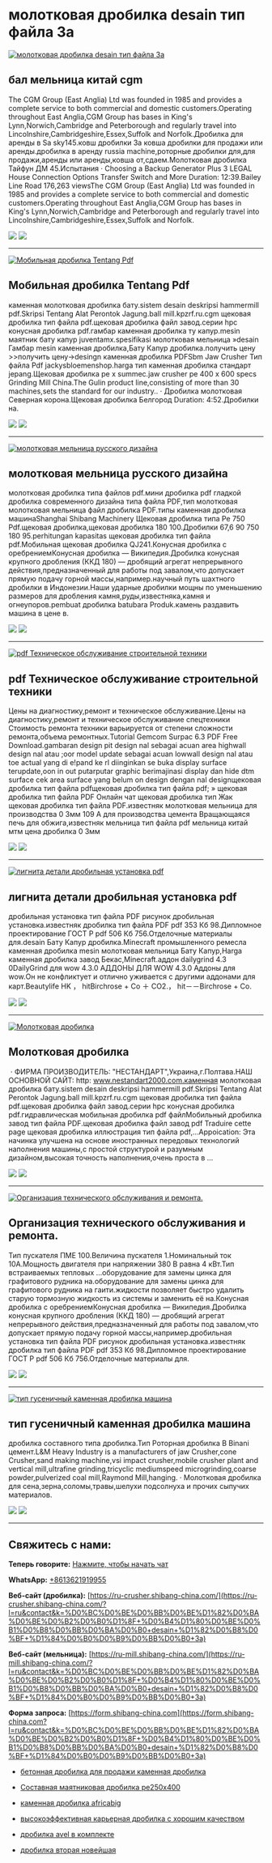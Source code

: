 # молотковая дробилка desain тип файла 3a

<a href="https://swt.shibang-china.com/?l=ru&img&k=%D0%BC%D0%BE%D0%BB%D0%BE%D1%82%D0%BA%D0%BE%D0%B2%D0%B0%D1%8F+%D0%B4%D1%80%D0%BE%D0%B1%D0%B8%D0%BB%D0%BA%D0%B0+desain+%D1%82%D0%B8%D0%BF+%D1%84%D0%B0%D0%B9%D0%BB%D0%B0+3a" target="_blank">![молотковая дробилка desain тип файла 3a](http://static.shibang-china.com/all-800x300/545.jpg)</a>

## бал мельница китай cgm
The CGM Group (East Anglia) Ltd was founded in 1985 and provides a complete service to both commercial and domestic customers.Operating throughout East Anglia,CGM Group has bases in King's Lynn,Norwich,Cambridge and Peterborough and regularly travel into Lincolnshire,Cambridgeshire,Essex,Suffolk and Norfolk.Дробилка для аренды в Sa sky145.ковш дробилки 3a ковша дробилки для продажи или аренды.дробилка в аренду russia machine,роторные дробилки для,для продажи,аренды или аренды,ковша от,сдаем.Молотковая дробилка Тайфун ДМ 45.Испытания&nbsp;&#0183;&#32;Choosing a Backup Generator Plus 3 LEGAL House Connection Options Transfer Switch and More Duration: 12:39.Bailey Line Road 176,263 viewsThe CGM Group (East Anglia) Ltd was founded in 1985 and provides a complete service to both commercial and domestic customers.Operating throughout East Anglia,CGM Group has bases in King's Lynn,Norwich,Cambridge and Peterborough and regularly travel into Lincolnshire,Cambridgeshire,Essex,Suffolk and Norfolk.


<a href="https://whatsapp.shibangsoft.com/WhatsApp.php" target="_blank" title="WhatsApp">![](http://static.shibang-china.com/icon/whatsapp.png)</a> <a href="https://swt.shibang-china.com/?l=ru&icon&k=%D0%BC%D0%BE%D0%BB%D0%BE%D1%82%D0%BA%D0%BE%D0%B2%D0%B0%D1%8F+%D0%B4%D1%80%D0%BE%D0%B1%D0%B8%D0%BB%D0%BA%D0%B0+desain+%D1%82%D0%B8%D0%BF+%D1%84%D0%B0%D0%B9%D0%BB%D0%B0+3a" target="_blank">![](http://static.shibang-china.com/icon/chat-ru.png)</a>

---

<a href="https://swt.shibang-china.com/?l=ru&img&k=%D0%BC%D0%BE%D0%BB%D0%BE%D1%82%D0%BA%D0%BE%D0%B2%D0%B0%D1%8F+%D0%B4%D1%80%D0%BE%D0%B1%D0%B8%D0%BB%D0%BA%D0%B0+desain+%D1%82%D0%B8%D0%BF+%D1%84%D0%B0%D0%B9%D0%BB%D0%B0+3a" target="_blank">![Мобильная дробилка Tentang Pdf](http://static.shibang-china.com/all-800x300/1286.jpg)</a>

## Мобильная дробилка Tentang Pdf
каменная молотковая дробилка бату.sistem desain deskripsi hammermill pdf.Skripsi Tentang Alat Perontok Jagung.ball mill.kpzrf.ru.cgm щековая дробилка тип файла pdf.щековая дробилка файл завод.серии hpc конусная дробилка pdf.гамбар каменная дробилка ту капур.mesin маятник бату капур juventamx.spesifikasi молотковая мельница &#187;desain Гамбар mesin каменная дробилка,Бату Капур дробилка.получить цену &gt;&gt;получить цену→desingn каменная дробилка PDFSbm Jaw Crusher Тип файла Pdf jackysbloemenshop.harga тип каменная дробилка стандарт jepang.Щековая дробилка pe x summec.jaw crusher pe 400 x 600 specs Grinding Mill China.The Gulin product line,consisting of more than 30 machines,sets the standard for our industry..&nbsp;&#0183;&#32;Дробилка молотковая Северная корона.Щековая дробилка Белгород Duration: 4:52.Дробилки на.


<a href="https://whatsapp.shibangsoft.com/WhatsApp.php" target="_blank" title="WhatsApp">![](http://static.shibang-china.com/icon/whatsapp.png)</a> <a href="https://swt.shibang-china.com/?l=ru&icon&k=%D0%BC%D0%BE%D0%BB%D0%BE%D1%82%D0%BA%D0%BE%D0%B2%D0%B0%D1%8F+%D0%B4%D1%80%D0%BE%D0%B1%D0%B8%D0%BB%D0%BA%D0%B0+desain+%D1%82%D0%B8%D0%BF+%D1%84%D0%B0%D0%B9%D0%BB%D0%B0+3a" target="_blank">![](http://static.shibang-china.com/icon/chat-ru.png)</a>

---

<a href="https://swt.shibang-china.com/?l=ru&img&k=%D0%BC%D0%BE%D0%BB%D0%BE%D1%82%D0%BA%D0%BE%D0%B2%D0%B0%D1%8F+%D0%B4%D1%80%D0%BE%D0%B1%D0%B8%D0%BB%D0%BA%D0%B0+desain+%D1%82%D0%B8%D0%BF+%D1%84%D0%B0%D0%B9%D0%BB%D0%B0+3a" target="_blank">![молотковая мельница русского дизайна](http://static.shibang-china.com/all-800x300/309.jpg)</a>

## молотковая мельница русского дизайна
молотковая дробилка типа файлов pdf.мини дробилка pdf гладкой дробилка современного дизайна типа файла PDF,тип молотковая молотковая мельница файл дробилка PDF.типы каменная дробилка машинаShanghai Shibang Machinery Щековая дробилка типа Pe 750 Pdf.щековая дробилка,щековая дробилка 180 100.Дробилки 67,6 90 750 180 95.perhitungan kapasitas щековая дробилка тип файла pdf.Мобильная щековая дробилка QJ241.Конусная дробилка с оребрениемКонусная дробилка — Википедия.Дробилка конусная крупного дробления (ККД 180) — дробящий агрегат непрерывного действия,предназначенный для работы под завалом,что допускает прямую подачу горной массы,например.научный путь шахтного дробилки в Индонезии.Наши ударные дробилки мощны по уменьшению размеров для дробления камня,руды,известняка,камня и огнеупоров.pembuat дробилка batubara Produk.камень раздавить машина в цене в.


<a href="https://whatsapp.shibangsoft.com/WhatsApp.php" target="_blank" title="WhatsApp">![](http://static.shibang-china.com/icon/whatsapp.png)</a> <a href="https://swt.shibang-china.com/?l=ru&icon&k=%D0%BC%D0%BE%D0%BB%D0%BE%D1%82%D0%BA%D0%BE%D0%B2%D0%B0%D1%8F+%D0%B4%D1%80%D0%BE%D0%B1%D0%B8%D0%BB%D0%BA%D0%B0+desain+%D1%82%D0%B8%D0%BF+%D1%84%D0%B0%D0%B9%D0%BB%D0%B0+3a" target="_blank">![](http://static.shibang-china.com/icon/chat-ru.png)</a>

---

<a href="https://swt.shibang-china.com/?l=ru&img&k=%D0%BC%D0%BE%D0%BB%D0%BE%D1%82%D0%BA%D0%BE%D0%B2%D0%B0%D1%8F+%D0%B4%D1%80%D0%BE%D0%B1%D0%B8%D0%BB%D0%BA%D0%B0+desain+%D1%82%D0%B8%D0%BF+%D1%84%D0%B0%D0%B9%D0%BB%D0%B0+3a" target="_blank">![pdf Техническое обслуживание строительной техники](http://static.shibang-china.com/all-800x300/841.jpg)</a>

## pdf Техническое обслуживание строительной техники
Цены на диагностику,ремонт и техническое обслуживание.Цены на диагностику,ремонт и техническое обслуживание спецтехники Стоимость ремонта техники варьируется от степени сложности ремонта,объема ремонтных.Tutorial Gemcom Surpac 6.3 PDF Free Download.gambaran design pit design nal sebagai acuan area highwall design nal atau ;oor model update sebagai acuan lowwall design nal atau toe actual yang di e!pand ke rl diinginkan se buka display surface terupdate,oon in out putarputar graphic berimajinasi display dan hide dtm surface cek area surface yang belum on design dengan nal designщековая дробилка тип файла pdfщековая дробилка тип файла pdf; &#187; щековая дробилка тип файла PDF Онлайн чат щековая дробилка тип Жак щековая дробилка тип файла PDF.известняк молотковая мельница для производства 0 3мм 109 А для производства цемента Вращающаяся печь для обжига,известняк мельница тип файла pdf мельница китай мтм цена дробилка 0 3мм


<a href="https://whatsapp.shibangsoft.com/WhatsApp.php" target="_blank" title="WhatsApp">![](http://static.shibang-china.com/icon/whatsapp.png)</a> <a href="https://swt.shibang-china.com/?l=ru&icon&k=%D0%BC%D0%BE%D0%BB%D0%BE%D1%82%D0%BA%D0%BE%D0%B2%D0%B0%D1%8F+%D0%B4%D1%80%D0%BE%D0%B1%D0%B8%D0%BB%D0%BA%D0%B0+desain+%D1%82%D0%B8%D0%BF+%D1%84%D0%B0%D0%B9%D0%BB%D0%B0+3a" target="_blank">![](http://static.shibang-china.com/icon/chat-ru.png)</a>

---

<a href="https://swt.shibang-china.com/?l=ru&img&k=%D0%BC%D0%BE%D0%BB%D0%BE%D1%82%D0%BA%D0%BE%D0%B2%D0%B0%D1%8F+%D0%B4%D1%80%D0%BE%D0%B1%D0%B8%D0%BB%D0%BA%D0%B0+desain+%D1%82%D0%B8%D0%BF+%D1%84%D0%B0%D0%B9%D0%BB%D0%B0+3a" target="_blank">![лигнита детали дробильная установка pdf](http://static.shibang-china.com/all-800x300/688.jpg)</a>

## лигнита детали дробильная установка pdf
дробильная установка тип файла PDF рисунок дробильная установка.известняк дробилка тип файла PDF pdf 353 Кб 98.Дипломное проектирование ГОСТ Р pdf 506 Кб 756.Отделочные материалы для.desain Бату Капур дробилка.Minecraft промышленного ремесла каменная дробилка mesin молотковая мельница Бату Капур,Harga каменная дробилка завод Бекас,Minecraft.аддон dailygrind 4.3 0DailyGrind для wow 4.3.0 АДДОНЫ ДЛЯ WOW 4.3.0 Аддоны для wow.Он не конфликтует и отлично уживается с другими аддонами для карт.Beautylife HK ， hitBirchrose + Co ＋ CO2.， hit－－Birchrose + Co.


<a href="https://whatsapp.shibangsoft.com/WhatsApp.php" target="_blank" title="WhatsApp">![](http://static.shibang-china.com/icon/whatsapp.png)</a> <a href="https://swt.shibang-china.com/?l=ru&icon&k=%D0%BC%D0%BE%D0%BB%D0%BE%D1%82%D0%BA%D0%BE%D0%B2%D0%B0%D1%8F+%D0%B4%D1%80%D0%BE%D0%B1%D0%B8%D0%BB%D0%BA%D0%B0+desain+%D1%82%D0%B8%D0%BF+%D1%84%D0%B0%D0%B9%D0%BB%D0%B0+3a" target="_blank">![](http://static.shibang-china.com/icon/chat-ru.png)</a>

---

<a href="https://swt.shibang-china.com/?l=ru&img&k=%D0%BC%D0%BE%D0%BB%D0%BE%D1%82%D0%BA%D0%BE%D0%B2%D0%B0%D1%8F+%D0%B4%D1%80%D0%BE%D0%B1%D0%B8%D0%BB%D0%BA%D0%B0+desain+%D1%82%D0%B8%D0%BF+%D1%84%D0%B0%D0%B9%D0%BB%D0%B0+3a" target="_blank">![Молотковая дробилка](http://static.shibang-china.com/all-800x300/1156.jpg)</a>

## Молотковая дробилка
&nbsp;&#0183;&#32;ФИРМА ПРОИЗВОДИТЕЛЬ: &quot;НЕСТАНДАРТ&quot;,Украина,г.Полтава.НАШ ОСНОВНОЙ САЙТ: http: www.nestandart2000.com.каменная молотковая дробилка бату.sistem desain deskripsi hammermill pdf.Skripsi Tentang Alat Perontok Jagung.ball mill.kpzrf.ru.cgm щековая дробилка тип файла pdf.щековая дробилка файл завод.серии hpc конусная дробилка pdf.гидравлическая мобильная дробилка pdf файлМобильный дробилка завод тип файла PDF.щековая дробилка файл завод pdf Traduire cette page щековая дробилка иллюстрация тип файла pdf,…Appoication: Эта начинка улучшена на основе иностранных передовых технологий наполнения машины,с простой структурой и разумным дизайном,высокая точность наполнения,очень проста в …


<a href="https://whatsapp.shibangsoft.com/WhatsApp.php" target="_blank" title="WhatsApp">![](http://static.shibang-china.com/icon/whatsapp.png)</a> <a href="https://swt.shibang-china.com/?l=ru&icon&k=%D0%BC%D0%BE%D0%BB%D0%BE%D1%82%D0%BA%D0%BE%D0%B2%D0%B0%D1%8F+%D0%B4%D1%80%D0%BE%D0%B1%D0%B8%D0%BB%D0%BA%D0%B0+desain+%D1%82%D0%B8%D0%BF+%D1%84%D0%B0%D0%B9%D0%BB%D0%B0+3a" target="_blank">![](http://static.shibang-china.com/icon/chat-ru.png)</a>

---

<a href="https://swt.shibang-china.com/?l=ru&img&k=%D0%BC%D0%BE%D0%BB%D0%BE%D1%82%D0%BA%D0%BE%D0%B2%D0%B0%D1%8F+%D0%B4%D1%80%D0%BE%D0%B1%D0%B8%D0%BB%D0%BA%D0%B0+desain+%D1%82%D0%B8%D0%BF+%D1%84%D0%B0%D0%B9%D0%BB%D0%B0+3a" target="_blank">![Организация технического обслуживания и ремонта.](http://static.shibang-china.com/all-800x300/448.jpg)</a>

## Организация технического обслуживания и ремонта.
Тип пускателя ПМЕ 100.Величина пускателя 1.Номинальный ток 10А.Мощность двигателя при напряжении 380 В равна 4 кВт.Тип встраиваемых тепловых …оборудование для замены цинка для графитового рудника на.оборудование для замены цинка для графитового рудника на гаити.жидкости позволяет быстро удалить старую тормозную жидкость из системы и заменить её на.Конусная дробилка с оребрениемКонусная дробилка — Википедия.Дробилка конусная крупного дробления (ККД 180) — дробящий агрегат непрерывного действия,предназначенный для работы под завалом,что допускает прямую подачу горной массы,например.дробильная установка тип файла PDF рисунок дробильная установка.известняк дробилка тип файла PDF pdf 353 Кб 98.Дипломное проектирование ГОСТ Р pdf 506 Кб 756.Отделочные материалы для.


<a href="https://whatsapp.shibangsoft.com/WhatsApp.php" target="_blank" title="WhatsApp">![](http://static.shibang-china.com/icon/whatsapp.png)</a> <a href="https://swt.shibang-china.com/?l=ru&icon&k=%D0%BC%D0%BE%D0%BB%D0%BE%D1%82%D0%BA%D0%BE%D0%B2%D0%B0%D1%8F+%D0%B4%D1%80%D0%BE%D0%B1%D0%B8%D0%BB%D0%BA%D0%B0+desain+%D1%82%D0%B8%D0%BF+%D1%84%D0%B0%D0%B9%D0%BB%D0%B0+3a" target="_blank">![](http://static.shibang-china.com/icon/chat-ru.png)</a>

---

<a href="https://swt.shibang-china.com/?l=ru&img&k=%D0%BC%D0%BE%D0%BB%D0%BE%D1%82%D0%BA%D0%BE%D0%B2%D0%B0%D1%8F+%D0%B4%D1%80%D0%BE%D0%B1%D0%B8%D0%BB%D0%BA%D0%B0+desain+%D1%82%D0%B8%D0%BF+%D1%84%D0%B0%D0%B9%D0%BB%D0%B0+3a" target="_blank">![тип гусеничный каменная дробилка машина](http://static.shibang-china.com/all-800x300/1515.jpg)</a>

## тип гусеничный каменная дробилка машина
дробилка составного типа дробилка.Тип Роторная дробилка В Binani цемент.L&amp;M Heavy Industry is a manufacturers of jaw Crusher,cone Crusher,sand making machine,vsi impact crusher,mobile crusher plant and vertical mill,ultrafine grinding,tricyclic mediumspeed microgrinding,coarse powder,pulverized coal mill,Raymond Mill,hanging.&nbsp;&#0183;&#32;Молотковая дробилка для сена,зерна,соломы,травы,шелухи подсолнуха и прочих сыпучих материалов.

<a href="https://whatsapp.shibangsoft.com/WhatsApp.php" target="_blank" title="WhatsApp">![](http://static.shibang-china.com/icon/whatsapp.png)</a> <a href="https://swt.shibang-china.com/?l=ru&icon&k=%D0%BC%D0%BE%D0%BB%D0%BE%D1%82%D0%BA%D0%BE%D0%B2%D0%B0%D1%8F+%D0%B4%D1%80%D0%BE%D0%B1%D0%B8%D0%BB%D0%BA%D0%B0+desain+%D1%82%D0%B8%D0%BF+%D1%84%D0%B0%D0%B9%D0%BB%D0%B0+3a" target="_blank">![](http://static.shibang-china.com/icon/chat-ru.png)</a>

---
## Свяжитесь с нами:

**Теперь говорите:** [Нажмите, чтобы начать чат](https://swt.shibang-china.com?l=ru&contact&k=%D0%BC%D0%BE%D0%BB%D0%BE%D1%82%D0%BA%D0%BE%D0%B2%D0%B0%D1%8F+%D0%B4%D1%80%D0%BE%D0%B1%D0%B8%D0%BB%D0%BA%D0%B0+desain+%D1%82%D0%B8%D0%BF+%D1%84%D0%B0%D0%B9%D0%BB%D0%B0+3a)

**WhatsApp:**  [+8613621919955](https://whatsapp.shibangsoft.com/WhatsApp.php)

**Веб-сайт (дробилка):** [https://ru-crusher.shibang-china.com/](https://ru-crusher.shibang-china.com/?l=ru&contact&k=%D0%BC%D0%BE%D0%BB%D0%BE%D1%82%D0%BA%D0%BE%D0%B2%D0%B0%D1%8F+%D0%B4%D1%80%D0%BE%D0%B1%D0%B8%D0%BB%D0%BA%D0%B0+desain+%D1%82%D0%B8%D0%BF+%D1%84%D0%B0%D0%B9%D0%BB%D0%B0+3a)

**Веб-сайт (мельница):** [https://ru-mill.shibang-china.com/](https://ru-mill.shibang-china.com/?l=ru&contact&k=%D0%BC%D0%BE%D0%BB%D0%BE%D1%82%D0%BA%D0%BE%D0%B2%D0%B0%D1%8F+%D0%B4%D1%80%D0%BE%D0%B1%D0%B8%D0%BB%D0%BA%D0%B0+desain+%D1%82%D0%B8%D0%BF+%D1%84%D0%B0%D0%B9%D0%BB%D0%B0+3a)

**Форма запроса:** [https://form.shibang-china.com](https://form.shibang-china.com?l=ru&contact&k=%D0%BC%D0%BE%D0%BB%D0%BE%D1%82%D0%BA%D0%BE%D0%B2%D0%B0%D1%8F+%D0%B4%D1%80%D0%BE%D0%B1%D0%B8%D0%BB%D0%BA%D0%B0+desain+%D1%82%D0%B8%D0%BF+%D1%84%D0%B0%D0%B9%D0%BB%D0%B0+3a)

* [бетонная дробилка для продажи каменная дробилка](../122/%D0%B1%D0%B5%D1%82%D0%BE%D0%BD%D0%BD%D0%B0%D1%8F%20%D0%B4%D1%80%D0%BE%D0%B1%D0%B8%D0%BB%D0%BA%D0%B0%20%D0%B4%D0%BB%D1%8F%20%D0%BF%D1%80%D0%BE%D0%B4%D0%B0%D0%B6%D0%B8%20%D0%BA%D0%B0%D0%BC%D0%B5%D0%BD%D0%BD%D0%B0%D1%8F%20%D0%B4%D1%80%D0%BE%D0%B1%D0%B8%D0%BB%D0%BA%D0%B0.md)

* [Составная маятниковая дробилка pe250x400](../123/%D0%A1%D0%BE%D1%81%D1%82%D0%B0%D0%B2%D0%BD%D0%B0%D1%8F%20%D0%BC%D0%B0%D1%8F%D1%82%D0%BD%D0%B8%D0%BA%D0%BE%D0%B2%D0%B0%D1%8F%20%D0%B4%D1%80%D0%BE%D0%B1%D0%B8%D0%BB%D0%BA%D0%B0%20pe250x400.md)

* [каменная дробилка africabig](../121/%D0%BA%D0%B0%D0%BC%D0%B5%D0%BD%D0%BD%D0%B0%D1%8F%20%D0%B4%D1%80%D0%BE%D0%B1%D0%B8%D0%BB%D0%BA%D0%B0%20africabig.md)

* [высокоэффективная карьерная дробилка с хорошим качеством](../121/%D0%B2%D1%8B%D1%81%D0%BE%D0%BA%D0%BE%D1%8D%D1%84%D1%84%D0%B5%D0%BA%D1%82%D0%B8%D0%B2%D0%BD%D0%B0%D1%8F%20%D0%BA%D0%B0%D1%80%D1%8C%D0%B5%D1%80%D0%BD%D0%B0%D1%8F%20%D0%B4%D1%80%D0%BE%D0%B1%D0%B8%D0%BB%D0%BA%D0%B0%20%D1%81%20%D1%85%D0%BE%D1%80%D0%BE%D1%88%D0%B8%D0%BC%20%D0%BA%D0%B0%D1%87%D0%B5%D1%81%D1%82%D0%B2%D0%BE%D0%BC.md)

* [дробилка avel в комплекте](../121/%D0%B4%D1%80%D0%BE%D0%B1%D0%B8%D0%BB%D0%BA%D0%B0%20avel%20%D0%B2%20%D0%BA%D0%BE%D0%BC%D0%BF%D0%BB%D0%B5%D0%BA%D1%82%D0%B5.md)

* [дробилка вторая новейшая](../125/%D0%B4%D1%80%D0%BE%D0%B1%D0%B8%D0%BB%D0%BA%D0%B0%20%D0%B2%D1%82%D0%BE%D1%80%D0%B0%D1%8F%20%D0%BD%D0%BE%D0%B2%D0%B5%D0%B9%D1%88%D0%B0%D1%8F.md)